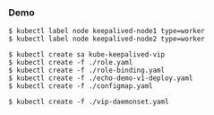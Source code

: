 ### Demo

	$ kubectl label node keepalived-node1 type=worker
	$ kubectl label node keepalived-node2 type=worker

	$ kubectl create sa kube-keepalived-vip
	$ kubectl create -f ./role.yaml
	$ kubectl create -f ./role-binding.yaml
	$ kubectl create -f ./echo-demo-v1-deploy.yaml
	$ kubectl create -f ./configmap.yaml

	$ kubectl create -f ./vip-daemonset.yaml
	
